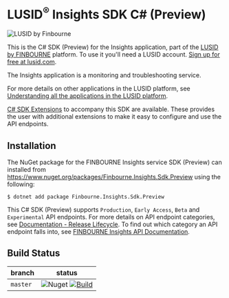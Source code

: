 # LUSID<sup>®</sup> Insights SDK C# (Preview)
![LUSID by Finbourne](https://content.finbourne.com/LUSID_repo.png)

This is the C# SDK (Preview) for the Insights application, part of the [LUSID by FINBOURNE](https://www.finbourne.com/lusid-technology) platform. To use it you'll need a LUSID account. [Sign up for free at lusid.com](https://www.lusid.com/app/signup).

The Insights application is a monitoring and troubleshooting service.

For more details on other applications in the LUSID platform, see [Understanding all the applications in the LUSID platform](https://support.lusid.com/knowledgebase/article/KA-01787/en-us).

[C# SDK Extensions](https://github.com/finbourne/insights-sdk-extensions-csharp) to accompany this SDK are available. These provides the user with additional extensions to make it easy to configure and use the API endpoints.

## Installation

The NuGet package for the FINBOURNE Insights service SDK (Preview) can installed from https://www.nuget.org/packages/Finbourne.Insights.Sdk.Preview using the following:

```
$ dotnet add package Finbourne.Insights.Sdk.Preview
```

This C# SDK (Preview) supports `Production`, `Early Access`, `Beta` and `Experimental` API endpoints. For more details on API endpoint categories, see [Documentation - Release Lifecycle](https://www.lusid.com/app/resources/documentation/lifecycle). To find out which category an API endpoint falls into, see [FINBOURNE Insights API Documentation](https://www.lusid.com/insights/swagger/index.html).

## Build Status 

| branch | status |
| --- | --- |
| `master` |  ![Nuget](https://img.shields.io/nuget/v/Finbourne.Insights.Sdk.Preview?color=blue) [![Build](https://github.com/finbourne/insights-sdk-csharp-preview/actions/workflows/build.yaml/badge.svg?branch=master)](https://github.com/finbourne/insights-sdk-csharp-preview/actions/workflows/build.yaml) |

